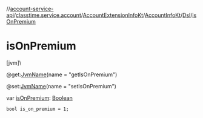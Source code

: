//[account-service-api](../../../../../index.md)/[classtime.service.account](../../../index.md)/[AccountExtensionInfoKt](../../index.md)/[AccountInfoKt](../index.md)/[Dsl](index.md)/[isOnPremium](is-on-premium.md)

# isOnPremium

[jvm]\

@get:[JvmName](https://kotlinlang.org/api/latest/jvm/stdlib/kotlin.jvm/-jvm-name/index.html)(name = &quot;getIsOnPremium&quot;)

@set:[JvmName](https://kotlinlang.org/api/latest/jvm/stdlib/kotlin.jvm/-jvm-name/index.html)(name = &quot;setIsOnPremium&quot;)

var [isOnPremium](is-on-premium.md): [Boolean](https://kotlinlang.org/api/latest/jvm/stdlib/kotlin/-boolean/index.html)

<code>bool is_on_premium = 1;</code>
